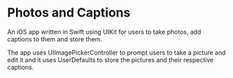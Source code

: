 # Photos and Captions

An iOS app written in Swift using UIKit for users to take photos, add captions to them and store them.

The app uses UIImagePickerController to prompt users to take a picture and edit it and it uses UserDefaults to store the pictures and their respective captions.
